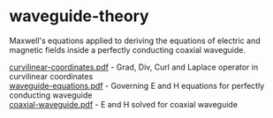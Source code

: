 waveguide-theory
================

Maxwell's equations applied to deriving the equations of electric and magnetic fields inside a perfectly conducting coaxial waveguide.

[curvilinear-coordinates.pdf](https://github.com/tenulate/waveguide-theory/files/381063/curvilinear-coordinates.pdf) - Grad, Div, Curl and Laplace operator in curvilinear coordinates  
[waveguide-equations.pdf](https://github.com/tenulate/waveguide-theory/files/381064/waveguide-equations.pdf) - Governing E and H equations for perfectly conducting waveguide  
[coaxial-waveguide.pdf](https://github.com/tenulate/waveguide-theory/files/381065/coaxial-waveguide.pdf]) - E and H solved for coaxial waveguide  
